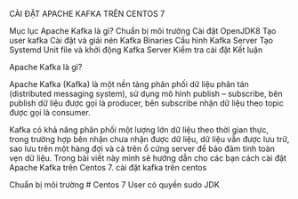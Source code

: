 CÀI ĐẶT APACHE KAFKA TRÊN CENTOS 7

Mục lục
Apache Kafka là gì?
Chuẩn bị môi trường
Cài đặt OpenJDK8
Tạo user kafka
Cài đặt và giải nén Kafka Binaries
Cấu hình Kafka Server
Tạo Systemd Unit file và khởi động Kafka Server
Kiểm tra cài đặt
Kết luận

Apache Kafka là gì?

Apache Kafka (Kafka) là một nền tảng phân phối dữ liệu phân tán (distributed messaging system), sử dụng mô hình publish – subscribe, bên publish dữ liệu được gọi là producer, bên subscribe nhận dữ liệu theo topic được gọi là consumer. 

Kafka có khả năng phân phối một lượng lớn dữ liệu theo thời gian thực, trong trường hợp bên nhận chưa nhận được dữ liệu, dữ liệu vẫn được lưu trữ, sao lưu trên một hàng đợi và cả trên ổ cứng server để bảo đảm tính toàn vẹn dữ liệu. Trong bài viết này mình sẽ hướng dẫn cho các bạn cách cài đặt Apache Kafka trên Centos 7.
cài đặt kafka trên centos

Chuẩn bị môi trường #
Centos 7
User có quyền sudo
JDK
